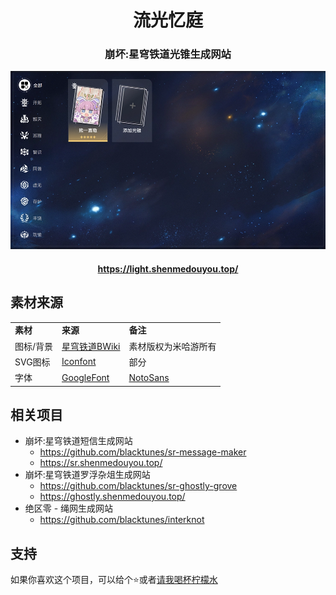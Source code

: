 <h1 align="center">流光忆庭</h1>
<h3 align="center">崩坏:星穹铁道光锥生成网站</h3>

![预览图](readme/screenshot.webp)

<h4 align="center">
  <a href="https://light.shenmedouyou.top/">https://light.shenmedouyou.top/</a>
</h4>

## 素材来源

<table>
  <tr>
    <td>
      <b>素材</b>
    </td>
    <td>
      <b>来源</b>
    </td>
    <td><b>备注</b></td>
  </tr>
  <tr>
    <td>图标/背景</td>
    <td><a href="https://wiki.biligame.com/sr/">星穹铁道BWiki</a></td>
    <td>素材版权为米哈游所有</td>
  </tr>
  <tr>
    <td>SVG图标</td>
    <td>
      <a href="https://www.iconfont.cn/">Iconfont</a>
    </td>
    <td>部分</td>
  </tr>
  <tr>
    <td>字体</td>
    <td>
      <a href="https://fonts.google.com/">GoogleFont</a>
    </td>
    <td>
      <a href="https://fonts.google.com/noto/specimen/Noto+Sans+SC">NotoSans</a>
    </td>
  </tr>
</table>

## 相关项目
- 崩坏:星穹铁道短信生成网站
  - https://github.com/blacktunes/sr-message-maker
  - https://sr.shenmedouyou.top/
- 崩坏:星穹铁道罗浮杂俎生成网站
  - https://github.com/blacktunes/sr-ghostly-grove
  - https://ghostly.shenmedouyou.top/
- 绝区零 - 绳网生成网站
  - https://github.com/blacktunes/interknot

## 支持
如果你喜欢这个项目，可以给个⭐️或者[请我喝杯柠檬水](https://afdian.net/a/blacktune)
